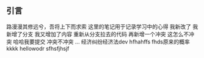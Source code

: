 ## 引言
路漫漫其修远兮，吾将上下而求索
这里的笔记用于记录学习中的心得
我新改了
我新增了分支
我又增加了内容
重新从分支拉去的代码
再新增一个冲突
这怎么不冲突
哈哈我要提交
冲突不冲突
...
经济纠纷经济法dev
hfhahffs
fhds原来的概率
kkkk
hellowodr
sfhsfjhsjf